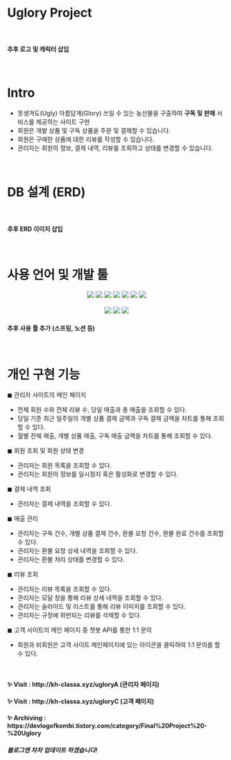 # Uglory Project
<br>
<h4> 추후 로고 및 캐릭터 삽입 </h4>

<br>

# Intro
- 못생겨도(Ugly) 아름답게(Glory) 쓰일 수 있는 농산물을 구출하여 <strong>구독 및 판매</strong> 서비스를 제공하는 사이트 구현
- 회원은 개발 상품 및 구독 상품을 주문 및 결제할 수 있습니다. 
- 회원은 구매한 상품에 대한 리뷰를 작성할 수 있습니다. 
- 관리자는 회원의 정보, 결제 내역, 리뷰를 조회하고 상태를 변경할 수 있습니다. 

<br>

# DB 설계 (ERD)
<br>
<h4> 추후 ERD 이미지 삽입 </h4>

<br>

# 사용 언어 및 개발 툴
<div align="center">
  <img src="https://img.shields.io/badge/html-E34F26?style=for-the-badge&logo=html5&logoColor=white"> 
  <img src="https://img.shields.io/badge/css-1572B6?style=for-the-badge&logo=css3&logoColor=white"> 
  <img src="https://img.shields.io/badge/javascript-yellow?style=for-the-badge&logo=javascript&logoColor=white">
  <img src="https://img.shields.io/badge/jsp-green?style=for-the-badge&logo=jsp&logoColor=white"> 
  <img src="https://img.shields.io/badge/JAVA-007396?style=for-the-badge&logo=java&logoColor=white"> 
  <img src="https://img.shields.io/badge/servlet-skyblue?style=for-the-badge&logo=servlet&logoColor=white"> 
  <img src="https://img.shields.io/badge/oracle-F80000?style=for-the-badge&logo=oracle&logoColor=white"> <br>

  <br>
  <img src="https://img.shields.io/badge/eclipse-blue?style=for-the-badge&logo=eclipse&logoColor=white"> 
  <img src="https://img.shields.io/badge/github-181717?style=for-the-badge&logo=github&logoColor=white"> 
  <img src="https://img.shields.io/badge/apache tomcat-F8DC75?style=for-the-badge&logo=apachetomcat&logoColor=black"> 
</div>

<h4> 추후 사용 툴 추가 (스프링, 노션 등) </h4>

<br>

# 개인 구현 기능
◼ 관리자 사이트의 메인 페이지 <br>
- 전체 회원 수와 전체 리뷰 수, 당일 매출과 총 매출을 조회할 수 있다. 
- 당일 기준 최근 일주일의 개별 상품 결제 금액과 구독 결제 금액을 차트를 통해 조회할 수 있다. 
- 월별 전체 매출, 개별 상품 매출, 구독 매출 금액을 차트를 통해 조회할 수 있다. 

◼ 회원 조회 및 회원 상태 변경 <br>
- 관리자는 회원 목록을 조회할 수 있다.
- 관리자는 회원의 정보를 일시정지 혹은 활성화로 변경할 수 있다. 

◼ 결제 내역 조회 <br>
- 관리자는 결제 내역을 조회할 수 있다. 

◼ 매출 관리 <br>
- 관리자는 구독 건수, 개별 상품 결제 건수, 환불 요청 건수, 환불 완료 건수를 조회할 수 있다. 
- 관리자는 환불 요청 상세 내역을 조회할 수 있다. 
- 관리자는 환불 처리 상태를 변경할 수 있다. 

◼ 리뷰 조회 <br>
- 관리자는 리뷰 목록을 조회할 수 있다. 
- 관리자는 모달 창을 통해 리뷰 상세 내역을 조회할 수 있다. 
- 관리자는 슬라이드 및 리스트를 통해 리뷰 이미지를 조회할 수 있다. 
- 관리자는 규정에 위반되는 리뷰를 삭제할 수 있다. 

◼ 고객 사이트의 메인 페이지 중 챗봇 API를 통한 1:1 문의 <br>
- 회원과 비회원은 고객 사이트 메인페이지에 있는 아이콘을 클릭하여 1:1 문의를 할 수 있다. 

<br>

<h4> ✨ Visit : http://kh-classa.xyz/ugloryA (관리자 페이지) </h4>
<h4> ✨ Visit : http://kh-classa.xyz/ugloryC (고객 페이지) </h4>

<h4> ✨ Archiving : https://devlogofkombi.tistory.com/category/Final%20Project%20-%20Uglory </h4>
<h5> 블로그엔 차차 업데이트 하겠습니다! </h5>
